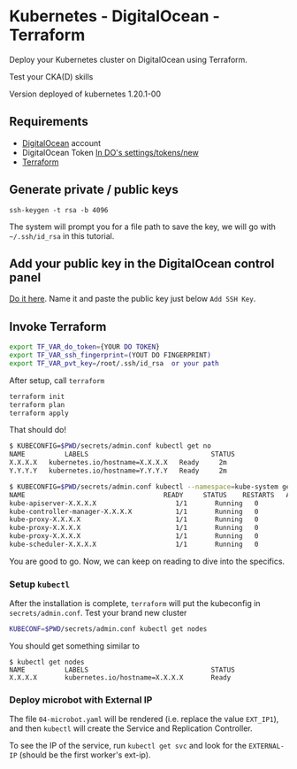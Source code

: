 # Kubernetes - DigitalOcean - Terraform

Deploy your Kubernetes cluster on DigitalOcean using Terraform.

Test your CKA(D) skills

Version deployed of kubernetes 1.20.1-00

## Requirements

* [DigitalOcean](https://www.digitalocean.com/) account
* DigitalOcean Token [In DO's settings/tokens/new](https://cloud.digitalocean.com/settings/tokens/new)
* [Terraform](https://www.terraform.io/)


## Generate private / public keys

```
ssh-keygen -t rsa -b 4096
```

The system will prompt you for a file path to save the key, we will go with `~/.ssh/id_rsa` in this tutorial.

## Add your public key in the DigitalOcean control panel

[Do it here](https://cloud.digitalocean.com/settings/security). Name it and paste the public key just below `Add SSH Key`.


## Invoke Terraform


```bash
export TF_VAR_do_token={YOUR DO TOKEN}
export TF_VAR_ssh_fingerprint=(YOUT DO FINGERPRINT)
export TF_VAR_pvt_key=/root/.ssh/id_rsa  or your path
```

After setup, call `terraform`

```bash
terraform init
terraform plan
terraform apply
```

That should do! 

```bash
$ KUBECONFIG=$PWD/secrets/admin.conf kubectl get no
NAME          LABELS                               STATUS
X.X.X.X   kubernetes.io/hostname=X.X.X.X   Ready     2m
Y.Y.Y.Y   kubernetes.io/hostname=Y.Y.Y.Y   Ready     2m

$ KUBECONFIG=$PWD/secrets/admin.conf kubectl --namespace=kube-system get po
NAME                                   READY     STATUS    RESTARTS   AGE
kube-apiserver-X.X.X.X                    1/1       Running   0          13m
kube-controller-manager-X.X.X.X           1/1       Running   0          12m
kube-proxy-X.X.X.X                        1/1       Running   0          12m
kube-proxy-X.X.X.X                        1/1       Running   0          11m
kube-proxy-X.X.X.X                        1/1       Running   0          12m
kube-scheduler-X.X.X.X                    1/1       Running   0          13m
```

You are good to go. Now, we can keep on reading to dive into the specifics.

### Setup `kubectl`

After the installation is complete, `terraform` will put the kubeconfig in `secrets/admin.conf`. Test your brand new cluster

```bash
KUBECONF=$PWD/secrets/admin.conf kubectl get nodes
```

You should get something similar to

```
$ kubectl get nodes
NAME          LABELS                               STATUS
X.X.X.X       kubernetes.io/hostname=X.X.X.X       Ready
```

### Deploy microbot with External IP

The file `04-microbot.yaml` will be rendered (i.e. replace the value `EXT_IP1`), and then `kubectl` will create the Service and Replication Controller.

To see the IP of the service, run `kubectl get svc` and look for the `EXTERNAL-IP` (should be the first worker's ext-ip).
